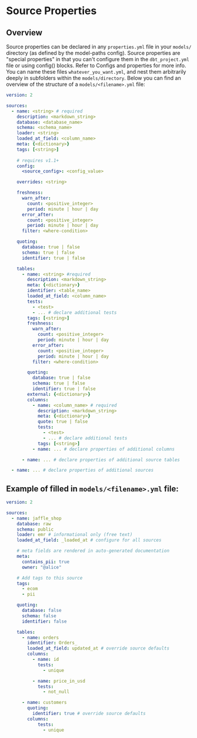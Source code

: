 # Source Properties

## Overview

Source properties can be declared in any ```properties.yml``` file in your ```models/``` directory (as defined by the model-paths config). Source properties are "special properties" in that you can't configure them in the ```dbt_project.yml``` file or using config() blocks. Refer to Configs and properties for more info.
You can name these files ```whatever_you_want.yml```, and nest them arbitrarily deeply in subfolders within the ```models/directory```. Below you can find an overview of the structure of a ```models/<filename>.yml``` file:



```yml
version: 2

sources:
  - name: <string> # required
    description: <markdown_string>
    database: <database_name>
    schema: <schema_name>
    loader: <string>
    loaded_at_field: <column_name>
    meta: {<dictionary>}
    tags: [<string>]
    
    # requires v1.1+
    config:
      <source_config>: <config_value>

    overrides: <string>

    freshness:
      warn_after:
        count: <positive_integer>
        period: minute | hour | day
      error_after:
        count: <positive_integer>
        period: minute | hour | day
      filter: <where-condition>

    quoting:
      database: true | false
      schema: true | false
      identifier: true | false

    tables:
      - name: <string> #required
        description: <markdown_string>
        meta: {<dictionary>}
        identifier: <table_name>
        loaded_at_field: <column_name>
        tests:
          - <test>
          - ... # declare additional tests
        tags: [<string>]
        freshness:
          warn_after:
            count: <positive_integer>
            period: minute | hour | day
          error_after:
            count: <positive_integer>
            period: minute | hour | day
          filter: <where-condition>

        quoting:
          database: true | false
          schema: true | false
          identifier: true | false
        external: {<dictionary>}
        columns:
          - name: <column_name> # required
            description: <markdown_string>
            meta: {<dictionary>}
            quote: true | false
            tests:
              - <test>
              - ... # declare additional tests
            tags: [<string>]
          - name: ... # declare properties of additional columns

      - name: ... # declare properties of additional source tables

  - name: ... # declare properties of additional sources
```

## Example of filled in ```models/<filename>.yml``` file:


```yml
version: 2

sources:
  - name: jaffle_shop
    database: raw
    schema: public
    loader: emr # informational only (free text)
    loaded_at_field: _loaded_at # configure for all sources

    # meta fields are rendered in auto-generated documentation
    meta:
      contains_pii: true
      owner: "@alice"

    # Add tags to this source
    tags:
      - ecom
      - pii

    quoting:
      database: false
      schema: false
      identifier: false

    tables:
      - name: orders
        identifier: Orders_
        loaded_at_field: updated_at # override source defaults
        columns:
          - name: id
            tests:
              - unique

          - name: price_in_usd
            tests:
              - not_null

      - name: customers
        quoting:
          identifier: true # override source defaults
        columns:
            tests:
              - unique
```
